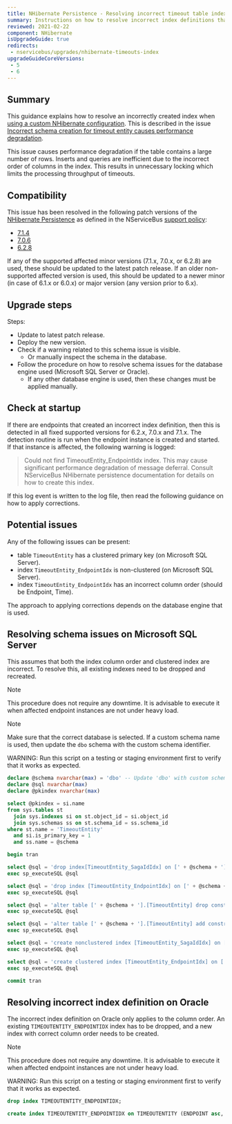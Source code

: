 ```yaml
---
title: NHibernate Persistence - Resolving incorrect timeout table indexes
summary: Instructions on how to resolve incorrect index definitions that can cause performance degradation for affected versions 6 to 7.
reviewed: 2021-02-22
component: NHibernate
isUpgradeGuide: true
redirects:
 - nservicebus/upgrades/nhibernate-timeouts-index
upgradeGuideCoreVersions:
 - 5
 - 6
---
```



## Summary

This guidance explains how to resolve an incorrectly created index when [using a custom NHibernate configuration](/persistence/nhibernate/#customizing-the-configuration-passing-configuration-in-code). This is described in the issue [Incorrect schema creation for timeout entity causes performance degradation](https://github.com/Particular/NServiceBus.NHibernate/issues/252).

This issue causes performance degradation if the table contains a large number of rows. Inserts and queries are inefficient due to the incorrect order of columns in the index. This results in unnecessary locking which limits the processing throughput of timeouts.


## Compatibility

This issue has been resolved in the following patch versions of the [NHibernate Persistence](/persistence/nhibernate/) as defined in the NServiceBus [support policy](/nservicebus/upgrades/support-policy.md):

 * [7.1.4](https://github.com/Particular/NServiceBus.NHibernate/releases/tag/7.1.4)
 * [7.0.6](https://github.com/Particular/NServiceBus.NHibernate/releases/tag/7.0.6)
 * [6.2.8](https://github.com/Particular/NServiceBus.NHibernate/releases/tag/6.2.8)


If any of the supported affected minor versions (7.1.x, 7.0.x, or 6.2.8) are used, these should be updated to the latest patch release. If an older non-supported affected version is used, this should be updated to a newer minor (in case of 6.1.x or 6.0.x) or major version (any version prior to 6.x).


## Upgrade steps

Steps:

 * Update to latest patch release.
 * Deploy the new version.
 * Check if a warning related to this schema issue is visible.
   * Or manually inspect the schema in the database.
 * Follow the procedure on how to resolve schema issues for the database engine used (Microsoft SQL Server or Oracle).
   * If any other database engine is used, then these changes must be applied manually.


## Check at startup

If there are endpoints that created an incorrect index definition, then this is detected in all fixed supported versions for 6.2.x, 7.0.x and 7.1.x. The detection routine is run when the endpoint instance is created and started. If that instance is affected, the following warning is logged:

> Could not find TimeoutEntity_EndpointIdx index. This may cause significant performance degradation of message deferral. Consult NServiceBus NHibernate persistence documentation for details on how to create this index.

If this log event is written to the log file, then read the following guidance on how to apply corrections.


## Potential issues

Any of the following issues can be present:

 * table `TimeoutEntity` has a clustered primary key (on Microsoft SQL Server).
 * index `TimeoutEntity_EndpointIdx` is non-clustered (on Microsoft SQL Server).
 * index `TimeoutEntity_EndpointIdx` has an incorrect column order (should be Endpoint, Time).


The approach to applying corrections depends on the database engine that is used.


## Resolving schema issues on Microsoft SQL Server

This assumes that both the index column order and clustered index are incorrect. To resolve this, all existing indexes need to be dropped and recreated.

> [!NOTE]
> This procedure does not require any downtime. It is advisable to execute it when affected endpoint instances are not under heavy load.

> [!NOTE]
> Make sure that the correct database is selected. If a custom schema name is used, then update the `dbo` schema with the custom schema identifier.

WARNING: Run this script on a testing or staging environment first to verify that it works as expected.

```sql
declare @schema nvarchar(max) = 'dbo' -- Update 'dbo' with custom schema if needed
declare @sql nvarchar(max)
declare @pkindex nvarchar(max)

select @pkindex = si.name
from sys.tables st
  join sys.indexes si on st.object_id = si.object_id
  join sys.schemas ss on st.schema_id = ss.schema_id
where st.name = 'TimeoutEntity'
  and si.is_primary_key = 1
  and ss.name = @schema

begin tran

select @sql = 'drop index[TimeoutEntity_SagaIdIdx] on [' + @schema + '].[TimeoutEntity]'
exec sp_executeSQL @sql

select @sql = 'drop index [TimeoutEntity_EndpointIdx] on [' + @schema + '].[TimeoutEntity]'
exec sp_executeSQL @sql

select @sql = 'alter table [' + @schema + '].[TimeoutEntity] drop constraint ' + @pkindex
exec sp_executeSQL @sql

select @sql = 'alter table [' + @schema + '].[TimeoutEntity] add constraint ' + @pkindex + ' primary key nonclustered (Id)'
exec sp_executeSQL @sql

select @sql = 'create nonclustered index [TimeoutEntity_SagaIdIdx] on [' + @schema + '].[TimeoutEntity]([SagaId]);'
exec sp_executeSQL @sql

select @sql = 'create clustered index [TimeoutEntity_EndpointIdx] on [' + @schema + '].[TimeoutEntity]([Endpoint], [Time]);'
exec sp_executeSQL @sql

commit tran
```


## Resolving incorrect index definition on Oracle

The incorrect index definition on Oracle only applies to the column order. An existing `TIMEOUTENTITY_ENDPOINTIDX` index has to be dropped, and a new index with correct column order needs to be created.

> [!NOTE]
> This procedure does not require any downtime. It is advisable to execute it when affected endpoint instances are not under heavy load.

WARNING: Run this script on a testing or staging environment first to verify that it works as expected.

```sql
drop index TIMEOUTENTITY_ENDPOINTIDX;

create index TIMEOUTENTITY_ENDPOINTIDX on TIMEOUTENTITY (ENDPOINT asc, TIME asc);
```
